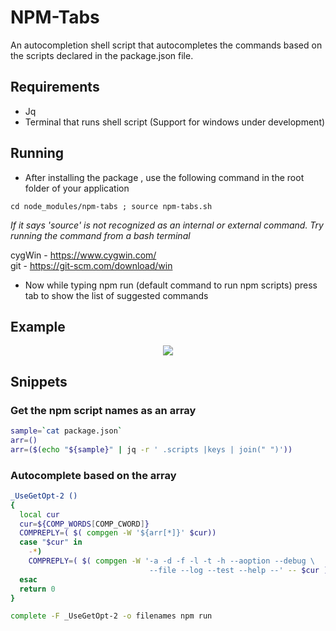 # NPM-Tabs

An autocompletion shell script that autocompletes the commands based on the scripts declared in the package.json file.

## Requirements

- Jq
- Terminal that runs shell script (Support for windows under development)

## Running

- After installing the package , use the following command in the root folder of your application

```
cd node_modules/npm-tabs ; source npm-tabs.sh
````

*If it says 'source' is not recognized as an internal or external command. Try running the command from a bash terminal*

cygWin - https://www.cygwin.com/<br/>
git -  https://git-scm.com/download/win

- Now while typing npm run (default command to run npm scripts) press tab to show the list of suggested commands

## Example

<p align="center">
  <img src="https://github.com/dhirajsriram/npm-tabs/blob/master/npmtabs.PNG?raw=true">
</p>

## Snippets

### Get the npm script names as an array
``` sh
sample=`cat package.json`
arr=()
arr=($(echo "${sample}" | jq -r ' .scripts |keys | join(" ")'))
```
### Autocomplete based on the array
``` sh
_UseGetOpt-2 ()
{
  local cur
  cur=${COMP_WORDS[COMP_CWORD]}
  COMPREPLY=( $( compgen -W '${arr[*]}' $cur))
  case "$cur" in
    -*)
    COMPREPLY=( $( compgen -W '-a -d -f -l -t -h --aoption --debug \
                               --file --log --test --help --' -- $cur ) );
  esac
  return 0
}

complete -F _UseGetOpt-2 -o filenames npm run
```
